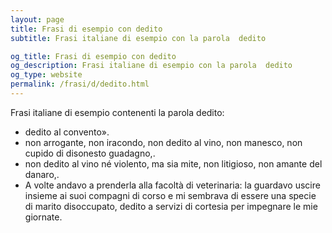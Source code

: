 ```yaml
---
layout: page
title: Frasi di esempio con dedito 
subtitle: Frasi italiane di esempio con la parola  dedito

og_title: Frasi di esempio con dedito 
og_description: Frasi italiane di esempio con la parola  dedito
og_type: website
permalink: /frasi/d/dedito.html
---
```


Frasi italiane di esempio contenenti la parola dedito:


- dedito al convento».
- non arrogante, non iracondo, non dedito al vino, non manesco, non cupido di disonesto guadagno,.
- non dedito al vino né violento, ma sia mite, non litigioso, non amante del danaro,.
- A volte andavo a prenderla alla facoltà di veterinaria: la guardavo uscire insieme ai suoi compagni di corso e mi sembrava di essere una specie di marito disoccupato, dedito a servizi di cortesia per impegnare le mie giornate.
